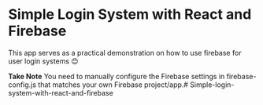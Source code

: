 # Simple Login System with React and Firebase
This app serves as a practical demonstration on how to use firebase for user login systems 😊
 
**Take Note**
You need to manually configure the Firebase settings in firebase-config.js that matches your own Firebase project/app.#   S i m p l e - l o g i n - s y s t e m - w i t h - r e a c t - a n d - f i r e b a s e  
 